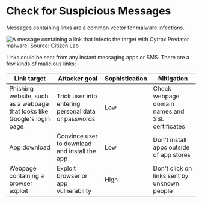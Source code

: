 # Check for Suspicious Messages

Messages containing links are a common vector for malware infections.

![A message containing a link that infects the target with Cytrox Predator malware. Source: Citizen Lab](https://citizenlab.ca/wp-content/uploads/2021/12/Fig-7.png)

Links could be sent from any instant messaging apps or SMS. There are a few kinds of malicious links:

| Link target                                                             | Attacker goal                                       | Sophistication | Mitigation                                      |
| ----------------------------------------------------------------------- | --------------------------------------------------- | -------------- | ----------------------------------------------- |
| Phishing website, such as a webpage that looks like Google's login page | Trick user into entering personal data or passwords | Low            | Check webpage domain names and SSL certificates |
| App download                                                            | Convince user to download and install the app       | Low            | Don't install apps outside of app stores        |
| Webpage containing a browser exploit                                    | Exploit browser or app vulnerability                | High           | Don't click on links sent by unknown people     |
